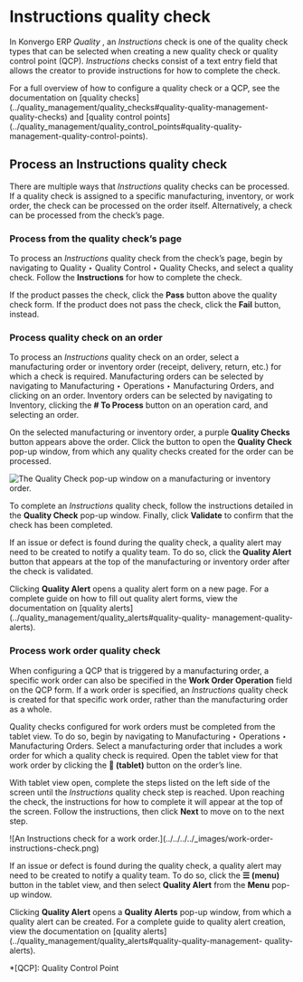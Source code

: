 # Instructions quality check

In Konvergo ERP _Quality_ , an _Instructions_ check is one of the quality check types
that can be selected when creating a new quality check or quality control
point (QCP). _Instructions_ checks consist of a text entry field that allows
the creator to provide instructions for how to complete the check.

For a full overview of how to configure a quality check or a QCP, see the
documentation on [quality
checks](../quality_management/quality_checks#quality-quality-management-
quality-checks) and [quality control
points](../quality_management/quality_control_points#quality-quality-
management-quality-control-points).

## Process an Instructions quality check

There are multiple ways that _Instructions_ quality checks can be processed.
If a quality check is assigned to a specific manufacturing, inventory, or work
order, the check can be processed on the order itself. Alternatively, a check
can be processed from the check’s page.

### Process from the quality check’s page

To process an _Instructions_ quality check from the check’s page, begin by
navigating to Quality ‣ Quality Control ‣ Quality Checks, and select a quality
check. Follow the **Instructions** for how to complete the check.

If the product passes the check, click the **Pass** button above the quality
check form. If the product does not pass the check, click the **Fail** button,
instead.

### Process quality check on an order

To process an _Instructions_ quality check on an order, select a manufacturing
order or inventory order (receipt, delivery, return, etc.) for which a check
is required. Manufacturing orders can be selected by navigating to
Manufacturing ‣ Operations ‣ Manufacturing Orders, and clicking on an order.
Inventory orders can be selected by navigating to Inventory, clicking the **#
To Process** button on an operation card, and selecting an order.

On the selected manufacturing or inventory order, a purple **Quality Checks**
button appears above the order. Click the button to open the **Quality Check**
pop-up window, from which any quality checks created for the order can be
processed.

![The Quality Check pop-up window on a manufacturing or inventory
order.](../../../../_images/quality-check-pop-up.png)

To complete an _Instructions_ quality check, follow the instructions detailed
in the **Quality Check** pop-up window. Finally, click **Validate** to confirm
that the check has been completed.

If an issue or defect is found during the quality check, a quality alert may
need to be created to notify a quality team. To do so, click the **Quality
Alert** button that appears at the top of the manufacturing or inventory order
after the check is validated.

Clicking **Quality Alert** opens a quality alert form on a new page. For a
complete guide on how to fill out quality alert forms, view the documentation
on [quality alerts](../quality_management/quality_alerts#quality-quality-
management-quality-alerts).

### Process work order quality check

When configuring a QCP that is triggered by a manufacturing order, a specific
work order can also be specified in the **Work Order Operation** field on the
QCP form. If a work order is specified, an _Instructions_ quality check is
created for that specific work order, rather than the manufacturing order as a
whole.

Quality checks configured for work orders must be completed from the tablet
view. To do so, begin by navigating to Manufacturing ‣ Operations ‣
Manufacturing Orders. Select a manufacturing order that includes a work order
for which a quality check is required. Open the tablet view for that work
order by clicking the **📱 (tablet)** button on the order’s line.

With tablet view open, complete the steps listed on the left side of the
screen until the _Instructions_ quality check step is reached. Upon reaching
the check, the instructions for how to complete it will appear at the top of
the screen. Follow the instructions, then click **Next** to move on to the
next step.

![An Instructions check for a work order.](../../../../_images/work-order-
instructions-check.png)

If an issue or defect is found during the quality check, a quality alert may
need to be created to notify a quality team. To do so, click the **☰ (menu)**
button in the tablet view, and then select **Quality Alert** from the **Menu**
pop-up window.

Clicking **Quality Alert** opens a **Quality Alerts** pop-up window, from
which a quality alert can be created. For a complete guide to quality alert
creation, view the documentation on [quality
alerts](../quality_management/quality_alerts#quality-quality-management-
quality-alerts).

  *[QCP]: Quality Control Point

